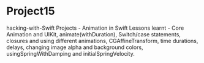 # Project15
hacking-with-Swift Projects - Animation in Swift
Lessons learnt - Core Animation and UIKit, animate(withDuration), Switch/case statements, closures and using different animations, CGAffineTransform, time durations, delays, changing image alpha and background colors, usingSpringWithDamping and initialSpringVelocity. 

